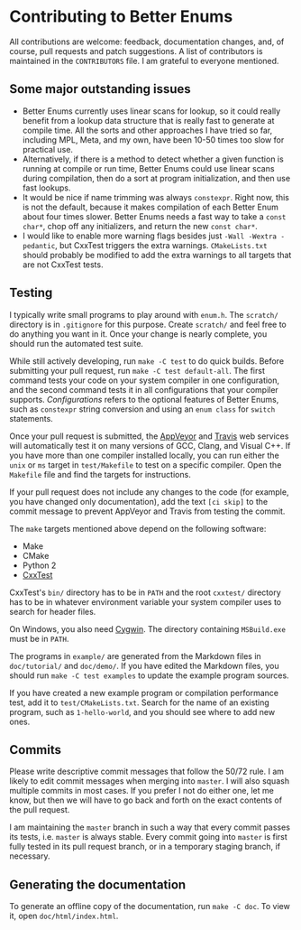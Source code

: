 # Contributing to Better Enums

All contributions are welcome: feedback, documentation changes, and, of course,
pull requests and patch suggestions. A list of contributors is maintained in the
`CONTRIBUTORS` file. I am grateful to everyone mentioned.

## Some major outstanding issues

- Better Enums currently uses linear scans for lookup, so it could really
  benefit from a lookup data structure that is really fast to generate at
  compile time. All the sorts and other approaches I have tried so far,
  including MPL, Meta, and my own, have been 10-50 times too slow for practical
  use.
- Alternatively, if there is a method to detect whether a given function is
  running at compile or run time, Better Enums could use linear scans during
  compilation, then do a sort at program initialization, and then use fast
  lookups.
- It would be nice if name trimming was always `constexpr`. Right now, this is
  not the default, because it makes compilation of each Better Enum about four
  times slower. Better Enums needs a fast way to take a `const char*`, chop off
  any initializers, and return the new `const char*`.
- I would like to enable more warning flags besides just
  `-Wall -Wextra -pedantic`, but CxxTest triggers the extra warnings.
  `CMakeLists.txt` should probably be modified to add the extra warnings to all
  targets that are not CxxTest tests.

## Testing

I typically write small programs to play around with `enum.h`. The `scratch/`
directory is in `.gitignore` for this purpose. Create `scratch/` and feel free
to do anything you want in it. Once your change is nearly complete, you should
run the automated test suite.

While still actively developing, run `make -C test` to do quick builds. Before
submitting your pull request, run `make -C test default-all`. The first command
tests your code on your system compiler in one configuration, and the second
command tests it in all configurations that your compiler supports.
*Configurations* refers to the optional features of Better Enums, such as
`constexpr` string conversion and using an `enum class` for `switch` statements.

Once your pull request is submitted, the [AppVeyor][appveyor] and
[Travis][travis] web services will automatically test it on many versions of
GCC, Clang, and Visual C++. If you have more than one compiler installed
locally, you can run either the `unix` or `ms` target in `test/Makefile` to test
on a specific compiler. Open the `Makefile` file and find the targets for
instructions.

If your pull request does not include any changes to the code (for example, you
have changed only documentation), add the text `[ci skip]` to the commit message
to prevent AppVeyor and Travis from testing the commit.

The `make` targets mentioned above depend on the following software:

- Make
- CMake
- Python 2
- [CxxTest][cxxtest]

CxxTest's `bin/` directory has to be in `PATH` and the root `cxxtest/` directory
has to be in whatever environment variable your system compiler uses to search
for header files.

On Windows, you also need [Cygwin][cygwin]. The directory containing
`MSBuild.exe` must be in `PATH`.

The programs in `example/` are generated from the Markdown files in
`doc/tutorial/` and `doc/demo/`. If you have edited the Markdown files, you
should run `make -C test examples` to update the example program sources.

If you have created a new example program or compilation performance test, add
it to `test/CMakeLists.txt`. Search for the name of an existing program, such as
`1-hello-world`, and you should see where to add new ones.

[cygwin]:   https://www.cygwin.com
[cxxtest]:  http://cxxtest.com
[appveyor]: https://ci.appveyor.com/project/aantron/better-enums
[travis]:   https://travis-ci.org/aantron/better-enums

## Commits

Please write descriptive commit messages that follow the 50/72 rule. I am likely
to edit commit messages when merging into `master`. I will also squash multiple
commits in most cases. If you prefer I not do either one, let me know, but then
we will have to go back and forth on the exact contents of the pull request.

I am maintaining the `master` branch in such a way that every commit passes its
tests, i.e. `master` is always stable. Every commit going into `master` is first
fully tested in its pull request branch, or in a temporary staging branch, if
necessary.

## Generating the documentation

To generate an offline copy of the documentation, run `make -C doc`. To view it,
open `doc/html/index.html`.
